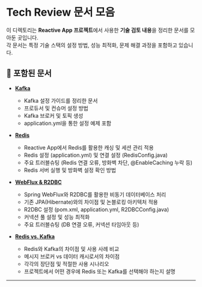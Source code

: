 # Tech Review 문서 모음

이 디렉토리는 **Reactive App 프로젝트**에서 사용한 **기술 검토 내용**을 정리한 문서를 모아둔 곳입니다.  
각 문서는 특정 기술 스택의 설정 방법, 성능 최적화, 문제 해결 과정을 포함하고 있습니다.

## 📌 포함된 문서
- **[Kafka](tech-review/tech-review-kafka-setup.md)**
  - Kafka 설정 가이드를 정리한 문서
  - 프로듀서 및 컨슈머 설정 방법
  - Kafka 브로커 및 토픽 생성
  - application.yml을 통한 설정 예제 포함
  
- **[Redis](tech-review/tech-review-redis-setup.md)** 
  - Reactive App에서 Redis를 활용한 캐싱 및 세션 관리 적용
  - Redis 설정 (application.yml) 및 연결 설정 (RedisConfig.java)
  - 주요 트러블슈팅 (Redis 연결 오류, 방화벽 차단, @EnableCaching 누락 등)
  - Redis 서버 실행 및 방화벽 설정 확인 방법
  
- **[WebFlux & R2DBC](tech-review/tech-review-webflux-r2dbc.md)**
    - Spring WebFlux와 R2DBC를 활용한 비동기 데이터베이스 처리
    - 기존 JPA(Hibernate)와의 차이점 및 논블로킹 아키텍처 적용
    - R2DBC 설정 (pom.xml, application.yml, R2DBCConfig.java)
    - 커넥션 풀 설정 및 성능 최적화
    - 주요 트러블슈팅 (DB 연결 오류, 커넥션 타임아웃 등)
  
- **[Redis vs. Kafka](tech-review/tech-review-redis-vs-kafka.md)**
    - Redis와 Kafka의 차이점 및 사용 사례 비교
    - 메시지 브로커 vs 데이터 캐시로서의 차이점
    - 각각의 장단점 및 적절한 사용 시나리오
    - 프로젝트에서 어떤 경우에 Redis 또는 Kafka를 선택해야 하는지 설명

---
